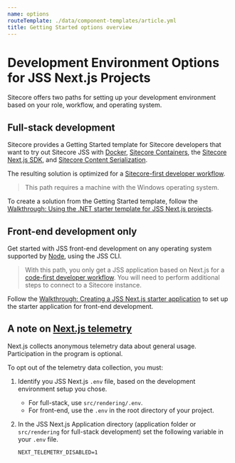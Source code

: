 ```yaml
---
name: options
routeTemplate: ./data/component-templates/article.yml
title: Getting Started options overview
---
```

#  Development Environment Options for JSS Next.js Projects

Sitecore offers two paths for setting up your development environment based on your role, workflow, and operating system. 

## Full-stack development

Sitecore provides a Getting Started template for Sitecore developers that want to try out  Sitecore JSS with [Docker](https://www.docker.com/), [Sitecore Containers](https://containers.doc.sitecore.com/), the [Sitecore Next.js SDK](/), and [Sitecore Content Serialization](https://doc.sitecore.com/developers/101/developer-tools/en/sitecore-content-serialization.html).

The resulting solution is optimized for a [Sitecore-first developer workflow](/docs/fundamentals/dev-workflows/sitecore-first). 

> This path requires a machine with the Windows operating system.

To create a solution from the Getting Started template, follow the [Walkthrough: Using the .NET starter template for JSS Next.js projects](/docs/nextjs/walkthrough-dotnetnew).

## Front-end development only

Get started with JSS front-end development on any operating system supported by [Node](https://nodejs.org/), using the JSS CLI. 

> With this path, you only get a JSS application based on Next.js for a [code-first developer workflow](/docs/fundamentals/dev-workflows/code-first). You will need to perform additional steps to connect to a Sitecore instance.

Follow the [Walkthrough: Creating a JSS Next.js starter application](/docs/nextjs/walkthrough-jsscreate/en.md) to set up the starter application for front-end development.

## A note on [Next.js telemetry](https://nextjs.org/telemetry)

Next.js collects anonymous telemetry data about general usage. Participation in the program is optional.

To opt out of the telemetry data collection, you must:

1. Identify you JSS Next.js `.env` file, based on the development environment setup you chose.
   * For full-stack, use `src/rendering/.env`.
   * For front-end, use the `.env` in the root directory of your project. 

2. In the JSS Next.js Application directory (application folder or `src/rendering` for full-stack development)  set the following variable in your `.env` file.

   ```
   NEXT_TELEMETRY_DISABLED=1
   ```
